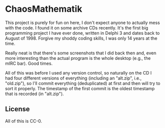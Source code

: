 # ChaosMathematik
This project is purely for fun on here, I don't expect anyone to actually mess
with the code. I found it on some archive CDs recently. It's the first big
programming project I have ever done, written in Delphi 3 and dates back to
August of 1998. Forgive my shoddy coding skills, I was only 14 years at the
time.

Really neat is that there's some screenshots that I did back then and, even
more interesting than the actual program is the whole desktop (e.g., the mIRC
bar). Good times.

All of this was before I used any version control, so naturally on the CD I had
four different versions of everything (including an "alt.zip", i.e.,
"old.zip"), so I'll commit everything (deduplicated) at first and then will try
to sort it properly. The timestamp of the first commit is the oldest timestamp
that is recorded (in "alt.zip").

## License
All of this is CC-0.
